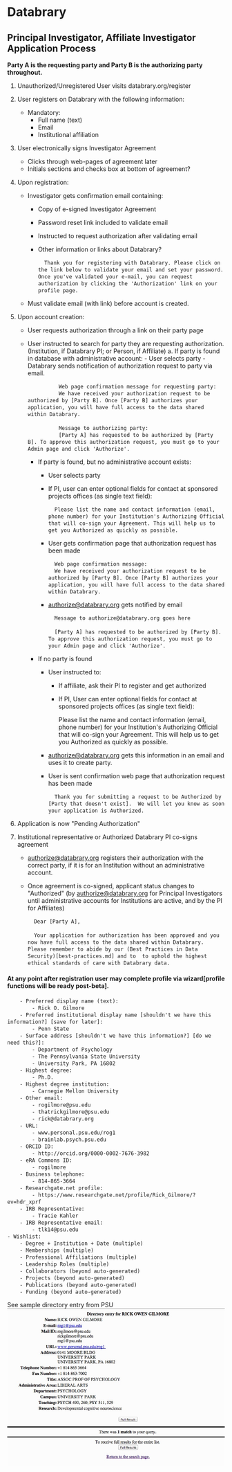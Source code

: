 # Databrary
## Principal Investigator, Affiliate Investigator Application Process
			

**Party A is the requesting party and Party B is the authorizing party throughout.**

1. Unauthorized/Unregistered User visits databrary.org/register
1. User registers on Databrary with the following information:
	- Mandatory:
		- Full name (text)
		- Email
		- Institutional affiliation
1. User electronically signs Investigator Agreement
	- Clicks through web-pages of agreement later 
	- Initials sections and checks box at bottom of agreement?
1. Upon registration:
	- Investigator gets confirmation email containing:
		- Copy of e-signed Investigator Agreement
		- Password reset link included to validate email
		- Instructed to request authorization after validating email
		- Other information or links about Databrary?

				Thank you for registering with Databrary. Please click on the link below to validate your email and set your password. Once you've validated your e-mail, you can request authorization by clicking the 'Authorization' link on your profile page.
				
	- Must validate email (with link) before account is created.
1. Upon account creation:
	- User requests authorization through a link on their party page 
	- User instructed to search for party they are requesting authorization. (Institution, if Databrary PI; or Person, if Affiliate)
		a. If party is found in database with administrative account:
			- User selects party
			- Databrary sends notification of authorization request to party via email. 
					
					Web page confirmation message for requesting party:			
					We have received your authorization request to be authorized by [Party B]. Once [Party B] authorizes your application, you will have full access to the data shared within Databrary.
					
					Message to authorizing party:
					[Party A] has requested to be authorized by [Party B]. To approve this authorization request, you must go to your Admin page and click 'Authorize'. 
					
					
		- If party is found, but no administrative account exists:
			- User selects party 
			- If PI, user can enter optional fields for contact at sponsored projects offices (as single text field):

					Please list the name and contact information (email, phone number) for your Institution's Authorizing Official that will co-sign your Agreement. This will help us to get you Authorized as quickly as possible.
			- User gets confirmation page that authorization request has been made
			
			
					Web page confirmation message:							
					We have received your authorization request to be authorized by [Party B]. Once [Party B] authorizes your application, you will have full access to the data shared within Databrary.
					
			- authorize@databrary.org gets notified by email 
			
					Message to authorize@databrary.org goes here
					
					[Party A] has requested to be authorized by [Party B]. To approve this authorization request, you must go to your Admin page and click 'Authorize'.
									
		- If no party is found
			- User instructed to:
				- If affiliate, ask their PI to register and get authorized
				- If PI, User can enter optional fields for contact at sponsored projects offices (as single text field):

					Please list the name and contact information (email, phone number) for your Institution's Authorizing Official that will co-sign your Agreement. This will help us to get you Authorized as quickly as possible.

			- authorize@databrary.org gets this information in an email and uses it to create party.
			- User is sent confirmation web page that authorization request has been made
			
					Thank you for submitting a request to be Authorized by [Party that doesn't exist].	We will let you know as soon your application is Authorized.
		
1. Application is now "Pending Authorization"
	
1. Institutional representative or Authorized Databrary PI co-signs agreement
	- authorize@databrary.org registers their authorization with the correct party, if it is for an Institution without an administrative account. 
	- Once agreement is co-signed, applicant status changes to "Authorized" (by authorize@databrary.org for Principal Investigators until administrative accounts for Institutions are active, and by the PI for Affiliates)
	
			Dear [Party A],
			
			Your application for authorization has been approved and you now have full access to the data shared within Databrary. Please remember to abide by our (Best Practices in Data Security)[best-practices.md] and to  to uphold the highest ethical standards of care with Databrary data. 
			
#### At any point after registration user may complete profile via wizard[profile functions will be ready post-beta].
		- Preferred display name (text): 
			- Rick O. Gilmore
		- Preferred institutional display name [shouldn't we have this information?] [save for later]: 
			- Penn State
		- Surface address [shouldn't we have this information?] [do we need this?]: 
			- Department of Psychology
			- The Pennsylvania State University
			- University Park, PA 16802
		- Highest degree:
			- Ph.D.
		- Highest degree institution:
			- Carnegie Mellon University
		- Other email:
			- rogilmore@psu.edu
			- thatrickgilmore@psu.edu
			- rick@databrary.org
		- URL:
			- www.personal.psu.edu/rog1
			- brainlab.psych.psu.edu
		- ORCID ID:
			- http://orcid.org/0000-0002-7676-3982
		- eRA Commons ID:
			- rogilmore
		- Business telephone:
			- 814-865-3664
		- Researchgate.net profile:
			- https://www.researchgate.net/profile/Rick_Gilmore/?ev=hdr_xprf
		- IRB Representative:
			- Tracie Kahler
		- IRB Representative email:
			- tlk14@psu.edu
	- Wishlist:
		- Degree + Institution + Date (multiple)
		- Memberships (multiple)
		- Professional Affiliations (multiple)
		- Leadership Roles (multiple)
		- Collaborators (beyond auto-generated)
		- Projects (beyond auto-generated)
		- Publications (beyond auto-generated)
		- Funding (beyond auto-generated)
		
See sample directory entry from PSU ![sample LDAP query from PSU](rog1-psu-ldap.jpg)
